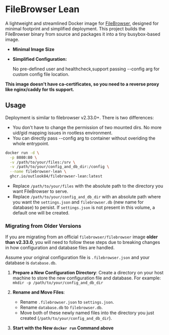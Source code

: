 # FileBrowser Lean

A lightweight and streamlined Docker image for [FileBrowser](https://filebrowser.org/), designed for minimal footprint and simplified deployment. This project builds the FileBrowser binary from source and packages it into a tiny busybox-based image.

*   **Minimal Image Size** 
*   **Simplified Configuration:**
  
     No pre-defined user and healthcheck,support passing --config arg for custom config file location.

**This image doesn't have ca-certificates, so you need to a reverse proxy like nginx/caddy for tls support.**

## Usage

Deployment is similar to filebrowser v2.33.0+. There is two differences:
- You don't have to change the permission of two mounted dirs. No more uid/gid mapping issues in rootless environment.
- You can directly pass --config arg to container without overiding the whole entrypoint.

```bash
docker run -d \
  -p 8080:80 \
  -v /path/to/your/files:/srv \
  -v /path/to/your/config_and_db_dir:/config \
  --name filebrowser-lean \
  ghcr.io/outlook84/filebrowser-lean:latest
```

*   Replace `/path/to/your/files` with the absolute path to the directory you want FileBrowser to serve.
*   Replace `/path/to/your/config_and_db_dir` with an absolute path where you want the `settings.json` and `filebrowser.db` (new name for database) to persist. If `settings.json` is not present in this volume, a default one will be created.


### Migrating from Older Versions

If you are migrating from an official `filebrowser/filebrowser` image **older than v2.33.0**, you will need to follow these steps due to breaking changes in how configuration and database files are handled. 

Assume your original configuration file is `.filebrowser.json` and your database is `database.db`.

1.  **Prepare a New Configuration Directory**:
    Create a directory on your host machine to store the new configuration file and database. For example: `mkdir -p /path/to/your/config_and_db_dir`

2.  **Rename and Move Files**:
    -   Rename `.filebrowser.json` to `settings.json`.
    -   Rename `database.db` to `filebrowser.db`.
    -   Move both of these newly named files into the directory you just created (`/path/to/your/config_and_db_dir`).

4.  **Start with the New `docker run` Command above**


